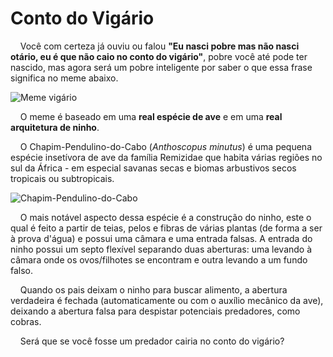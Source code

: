 # Conto do Vigário

&nbsp;&nbsp;&nbsp;&nbsp;Você com certeza já ouviu ou falou **"Eu nasci pobre mas não nasci otário, eu é que não caio no conto do vigário"**, pobre você até pode ter nascido, mas agora será um pobre inteligente por saber o que essa frase significa no meme abaixo.

![Meme vigário](https://pbs.twimg.com/media/GFwvTipWsAAinPm?format=jpg&name=900x900)

&nbsp;&nbsp;&nbsp;&nbsp;O meme é baseado em uma **real espécie de ave** e em uma **real arquitetura de ninho**.

&nbsp;&nbsp;&nbsp;&nbsp;O Chapim-Pendulino-do-Cabo (*Anthoscopus minutus*) é uma pequena espécie insetívora de ave da família Remizidae que habita várias regiões no sul da África - em especial savanas secas e biomas arbustivos secos tropicais ou subtropicais.

![Chapim-Pendulino-do-Cabo](https://pbs.twimg.com/media/GFziItCW8AA_m8t?format=jpg&name=900x900)

&nbsp;&nbsp;&nbsp;&nbsp;O mais notável aspecto dessa espécie é a construção do ninho, este o qual é feito a partir de teias, pelos e fibras de várias plantas (de forma a ser à prova d'água) e possui uma câmara e uma entrada falsas. A entrada do ninho possui um septo flexível separando duas aberturas: uma levando à câmara onde os ovos/filhotes se encontram e outra levando a um fundo falso.

&nbsp;&nbsp;&nbsp;&nbsp;Quando os pais deixam o ninho para buscar alimento, a abertura verdadeira é fechada (automaticamente ou com o auxílio mecânico da ave), deixando a abertura falsa para despistar potenciais predadores, como cobras.

&nbsp;&nbsp;&nbsp;&nbsp;Será que se você fosse um predador cairia no conto do vigário?
